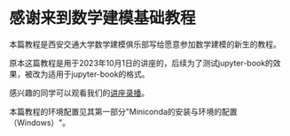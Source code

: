 # 感谢来到数学建模基础教程

本篇教程是西安交通大学数学建模俱乐部写给愿意参加数学建模的新生的教程。

原本这篇教程是用于2023年10月1日的讲座的，后续为了测试jupyter-book的效果，被改为适用于jupyter-book的格式。

感兴趣的同学可以观看我们的[讲座录播](https://www.bilibili.com/video/BV1734y1V7sr)。

本篇教程的环境配置见其第一部分"Miniconda的安装与环境的配置（Windows）"。

```{tableofcontents}
```
